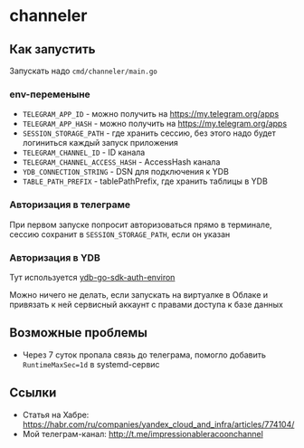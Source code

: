 # channeler

## Как запустить

Запускать надо `cmd/channeler/main.go`

### env-переменыне

* `TELEGRAM_APP_ID` - можно получить на https://my.telegram.org/apps
* `TELEGRAM_APP_HASH` - можно получить на https://my.telegram.org/apps
* `SESSION_STORAGE_PATH` - где хранить сессию, без этого надо будет логиниться каждый запуск приложения
* `TELEGRAM_CHANNEL_ID` - ID канала
* `TELEGRAM_CHANNEL_ACCESS_HASH` - AccessHash канала
* `YDB_CONNECTION_STRING` - DSN для подключения к YDB
* `TABLE_PATH_PREFIX` - tablePathPrefix, где хранить таблицы в YDB

### Авторизация в телеграме

При первом запуске попросит авторизоваться прямо в терминале, сессию сохранит в `SESSION_STORAGE_PATH`, если он указан

### Авторизация в YDB

Тут используется [ydb-go-sdk-auth-environ](https://github.com/ydb-platform/ydb-go-sdk-auth-environ)

Можно ничего не делать, если запускать на виртуалке в Облаке и привязать к ней сервисный аккаунт с правами доступа к базе данных

## Возможные проблемы

* Через 7 суток пропала связь до телеграма, помогло добавить `RuntimeMaxSec=1d` в systemd-сервис

## Ссылки

* Статья на Хабре: https://habr.com/ru/companies/yandex_cloud_and_infra/articles/774104/
* Мой телеграм-канал: http://t.me/impressionableracoonchannel
